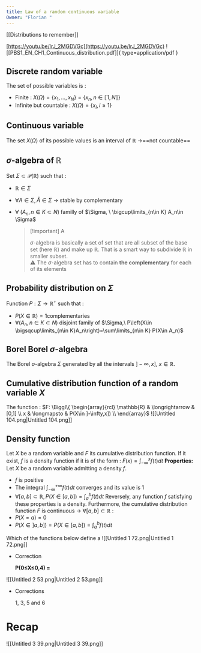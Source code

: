 ```yaml
---
title: Law of a random continuous variable
Owner: "Florian "
---
```

[[Distributions to remember]]

[https://youtu.be/lrJ_2MGDVGc](https://youtu.be/lrJ_2MGDVGc)
![[PBS1_EN_CH1_Continuous_distribution.pdf]]{ type=application/pdf }

  
  
## Discrete random variable
The set of possible variables is :
- Finite : $X(\Omega)=\{x_1,...,x_N\}=\{x_n, n\in \llbracket 1,N\rrbracket\}$
- Infinite but countable : $X(\Omega)=\{x_i,i\geq1\}$
  
## Continuous variable
The set $X(\Omega)$ of its possible values is an interval of $\mathbb{R}$ →==not countable==
  
## $\sigma$-algebra of $\mathbb{R}$
Set $\Sigma\subset \mathcal{P}(\mathbb{R})$ such that :
- $\mathbb{R} \in \Sigma$
- $\forall A\in\Sigma, \bar{A}\in \Sigma$ → stable by complementary
- $\forall \ (A_n,n\in K\subset N)$ familly of $\Sigma, \ \bigcup\limits_{n\in K} A_n\in \Sigma$
    
    > [!important] A
    > 
    > $\sigma$-algebra is basically a set of set that are all subset of the base set (here $\mathbb{R}$) and make up $\mathbb{R}$. That is a smart way to subdivide $\mathbb{R}$ in smaller subset.  
    > ⚠️ The $\sigma$-algebra set has to contain **the complementary** for each of its elements
    
  
## Probability distribution on $\Sigma$
Function $P:\Sigma \longrightarrow \mathbb{R}^+$ such that :
- $P(X\in\mathbb{R})=1$complementaries
- $\forall(A_n,n\in K \subset N)$ disjoint family of $\Sigma,\ P\left(X\in \bigsqcup\limits_{n\in K}A_n\right)=\sum\limits_{n\in K} P(X\in A_n)$
  
## Borel Borel $\sigma$-algebra
The Borel $\sigma$-algebra $\Sigma$ generated by all the intervals $]-\infty,x],\ x\in \mathbb{R}$.
  
## Cumulative distribution function of a random variable $X$
The function :
$F: \Biggl\{ \begin{array}{rcl}  
\mathbb{R} & \longrightarrow &[0,1] \\  
x & \longmapsto & P(X\in ]-\infty,x]) \\  
\end{array}$
![[Untitled 104.png|Untitled 104.png]]

  
  
## Density function
Let $X$ be a random variable and $F$ its cumulative distribution function.
If it exist, $f$ is a density function if it is of the form :
$F(x)=\int_{-\infty}^x f(t)dt$
**Properties:**
Let $X$ be a random variable admitting a density $f$.
- $f$ is positive
- The integral $\int_{-\infty}^{+\infty}f(t)dt$ converges and its value is 1
- $\forall [a,b]\subset \mathbb{R}, P(X\in[a,b])=\int_a^b f(t)dt$
Reversely, any function $f$ satisfying these properties is a density.
Furthermore, the cumulative distribution function $F$ is continuous → $\forall[a,b]\subset\mathbb{R}$ :
- $P(X=a)=0$
- $P(X\in]a,b])=P(X\in[a,b])=\int_a^bf(t)dt$
  
  
Which of the functions below define a
![[Untitled 1 72.png|Untitled 1 72.png]]

- Correction
    
    **P(0≤X≤0,4) =**
    
![[Untitled 2 53.png|Untitled 2 53.png]]

- Corrections
    
    1, 3, 5 and 6
    
  
  
# Recap
![[Untitled 3 39.png|Untitled 3 39.png]]

